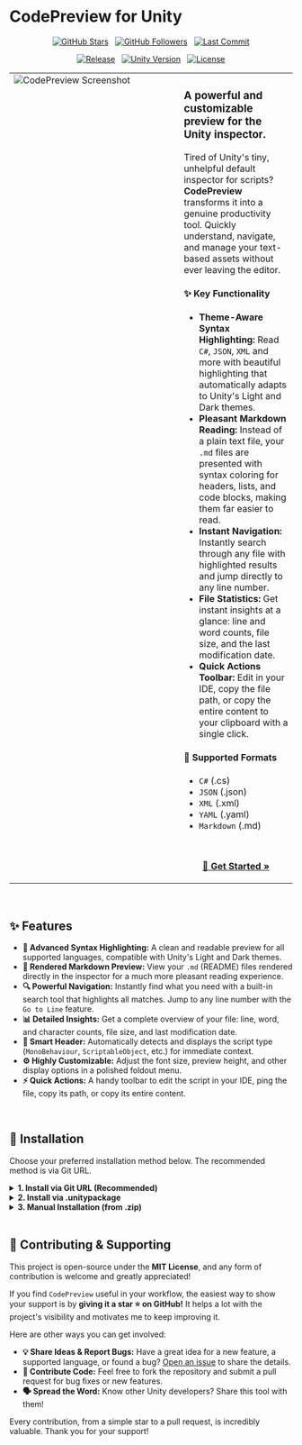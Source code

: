 # CodePreview for Unity

<p align="center">
  <a href="https://github.com/Alaxxxx/CodePreview/stargazers"><img src="https://img.shields.io/github/stars/Alaxxxx/CodePreview?style=flat-square&logo=github&color=FFC107" alt="GitHub Stars"></a>
  &nbsp;
  <a href="https://github.com/Alaxxxx?tab=followers"><img src="https://img.shields.io/github/followers/Alaxxxx?style=flat-square&logo=github&label=Followers&color=282c34" alt="GitHub Followers"></a>
  &nbsp;
  <a href="https://github.com/Alaxxxx/CodePreview/commits/main"><img src="https://img.shields.io/github/last-commit/Alaxxxx/CodePreview?style=flat-square&logo=github&color=blueviolet" alt="Last Commit"></a>
</p>

<p align="center">
  <a href="https://github.com/Alaxxxx/CodePreview/releases"><img src="https://img.shields.io/github/v/release/Alaxxxx/CodePreview?style=flat-square" alt="Release"></a>
  &nbsp;
  <a href="https://unity.com/"><img src="https://img.shields.io/badge/Unity-2021.3+-2296F3.svg?style=flat-square&logo=unity" alt="Unity Version"></a>
  &nbsp;
  <a href="https://github.com/Alaxxxx/CodePreview/blob/main/LICENSE"><img src="https://img.shields.io/github/license/Alaxxxx/CodePreview?style=flat-square" alt="License"></a>
</p>

<table>
  <tr>
    <td width="60%" valign="top">
      <img alt="CodePreview Screenshot" src="https://github.com/user-attachments/assets/44c5bade-6657-4188-9434-14d1dc6a24e0"/>
    </td>
    <td width="40%" valign="top">

### A powerful and customizable preview for the Unity inspector.

<p>Tired of Unity's tiny, unhelpful default inspector for scripts? <strong>CodePreview</strong> transforms it into a genuine productivity tool. Quickly understand, navigate, and manage your text-based assets without ever leaving the editor.</p>

#### ✨ Key Functionality
- **Theme-Aware Syntax Highlighting:** Read `C#`, `JSON`, `XML` and more with beautiful highlighting that automatically adapts to Unity's Light and Dark themes.
- **Pleasant Markdown Reading:** Instead of a plain text file, your `.md` files are presented with syntax coloring for headers, lists, and code blocks, making them far easier to read.
- **Instant Navigation:** Instantly search through any file with highlighted results and jump directly to any line number.
- **File Statistics:** Get instant insights at a glance: line and word counts, file size, and the last modification date.
- **Quick Actions Toolbar:** Edit in your IDE, copy the file path, or copy the entire content to your clipboard with a single click.

#### 🎯 Supported Formats
- `C#` (.cs)
- `JSON` (.json)
- `XML` (.xml)
- `YAML` (.yaml)
- `Markdown` (.md)

<br>

<p align="center">
  <a href="#-installation"><strong>🚀 Get Started &raquo;</strong></a>
</p>

  </tr>
</table>

<br>

## ✨ Features

* **🎨 Advanced Syntax Highlighting:** A clean and readable preview for all supported languages, compatible with Unity's Light and Dark themes.
* **📄 Rendered Markdown Preview:** View your `.md` (README) files rendered directly in the inspector for a much more pleasant reading experience.
* **🔍 Powerful Navigation:** Instantly find what you need with a built-in search tool that highlights all matches. Jump to any line number with the `Go to Line` feature.
* **📊 Detailed Insights:** Get a complete overview of your file: line, word, and character counts, file size, and last modification date.
* **🧠 Smart Header:** Automatically detects and displays the script type (`MonoBehaviour`, `ScriptableObject`, etc.) for immediate context.
* **⚙️ Highly Customizable:** Adjust the font size, preview height, and other display options in a polished foldout menu.
* **⚡ Quick Actions:** A handy toolbar to edit the script in your IDE, ping the file, copy its path, or copy its entire content.

<br>

## 🚀 Installation

Choose your preferred installation method below. The recommended method is via Git URL.

<details>
<summary><strong>1. Install via Git URL (Recommended)</strong></summary>
<br>

This method installs the package directly from GitHub and allows you to update it easily.

1.  In Unity, open the **Package Manager** (`Window > Package Manager`).
2.  Click the **+** button and select **"Add package from git URL..."**.
3.  Enter the following URL and click "Add":
    ```
    https://github.com/Alaxxxx/CodePreview.git
    ```
</details>

<details>
<summary><strong>2. Install via .unitypackage</strong></summary>
<br>

Ideal if you prefer a specific, stable version of the asset.

1.  Go to the [**Releases**](https://github.com/Alaxxxx/CodePreview/releases) page.
2.  Download the `.unitypackage` file from the latest release.
3.  In your Unity project, go to `Assets > Import Package > Custom Package...` and select the downloaded file.
</details>

<details>
<summary><strong>3. Manual Installation (from .zip)</strong></summary>
<br>

1.  Download this repository as a ZIP file by clicking `Code > Download ZIP`.
2.  Unzip the file.
3.  Drag the unzipped package folder into your project's `Assets` directory.
</details>

<br>

## 🤝 Contributing & Supporting

This project is open-source under the **MIT License**, and any form of contribution is welcome and greatly appreciated!

If you find `CodePreview` useful in your workflow, the easiest way to show your support is by **giving it a star ⭐️ on GitHub!** It helps a lot with the project's visibility and motivates me to keep improving it.

Here are other ways you can get involved:

* **💡 Share Ideas & Report Bugs:** Have a great idea for a new feature, a supported language, or found a bug? [Open an issue](https://github.com/Alaxxxx/CodePreview/issues) to share the details.
* **🔌 Contribute Code:** Feel free to fork the repository and submit a pull request for bug fixes or new features.
* **🗣️ Spread the Word:** Know other Unity developers? Share this tool with them!

Every contribution, from a simple star to a pull request, is incredibly valuable. Thank you for your support!
